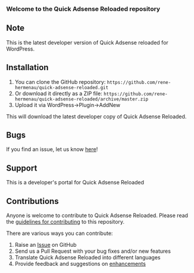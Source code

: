 ### Welcome to the Quick Adsense Reloaded repository

## Note ##

This is the latest developer version of Quick Adsense reloaded  for WordPress. 

## Installation ##

1. You can clone the GitHub repository: `https://github.com/rene-hermenau/quick-adsense-reloaded.git`
2. Or download it directly as a ZIP file: `https://github.com/rene-hermenau/quick-adsense-reloaded/archive/master.zip`
3. Upload it via WordPress->Plugin->AddNew

This will download the latest developer copy of Quick Adsense Reloaded.

## Bugs ##
If you find an issue, let us know [here](https://github.com/rene-hermenau/quick-adsense-reloaded/issues?state=open)!

## Support ##
This is a developer's portal for Quick Adsense Reloaded

## Contributions ##
Anyone is welcome to contribute to Quick Adsense Reloaded. 
Please read the [guidelines for contributing](https://github.com/rene-hermenau/quick-adsense-reloaded/blob/master/CONTRIBUTING.md) to this repository.

There are various ways you can contribute:

1. Raise an [Issue](https://github.com/wp-staging/wp-staging/issues) on GitHub
2. Send us a Pull Request with your bug fixes and/or new features
3. Translate Quick Adsense Reloaded into different languages
4. Provide feedback and suggestions on [enhancements](https://github.com/rene-hermenau/quick-adsense-reloaded/issues?direction=desc&labels=Enhancement&page=1&sort=created&state=open)
